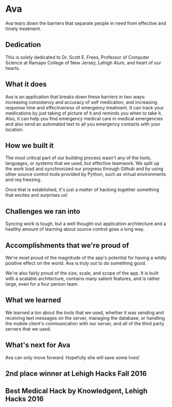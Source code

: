 # Ava
Ava tears down the barriers that separate people in need from effective and timely treatment.

## Dedication
This is solely dedicated to Dr. Scott E. Frees, Professor of Computer Science at Ramapo College of New Jersey, Lehigh Alum, and heart of our hearts.  

## What it does
Ava is an application that breaks down these barriers in two ways: increasing consistency and accuracy of self medication, and increasing response time and effectiveness of emergency treatment. It can track your medications by just taking of picture of it and reminds you when to take it. Also, it can help you find emergency medical care in medical emergencies and also send an automated text to all you emergency contacts with your location.

## How we built it
The most critical part of our building process wasn't any of the tools, languages, or systems that we used, but effective teamwork.  We split up the work load and synchronized our progress through Github and by using other source control tools provided by Python, such as virtual environments and req freezing.

Once that is established, it's just a matter of hacking together something that excites and surprises us!  

## Challenges we ran into
Syncing work is tough, but a well thought-out application architecture and a healthy amount of learning about source control goes a long way.  

## Accomplishments that we're proud of
We're most proud of the magnitude of the app's potential for having a wildly positive effect on the world.  Ava is truly out to do something good.  

We're also fairly proud of the size, scale, and scope of the app.  It is built with a scalable architecture, contains many salient features, and is rather large, even for a four person team.

## What we learned
We learned a ton about the tools that we used, whether it was sending and receiving text messages on the server, managing the database, or handling the mobile client's communication with our server, and all of the third party servers that we used. 

## What's next for Ava
Ava can only move forward.  Hopefully she will save some lives!

## 2nd place winner at Lehigh Hacks Fall 2016
## Best Medical Hack by Knowledgent, Lehigh Hacks 2016
